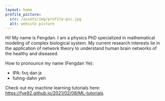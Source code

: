 ```yaml
---
layout: home
profile_picture:
  src: /assets/img/profile-pic.jpg
  alt: website picture
---
```


<p>
  Hi! My name is Fengdan. I am a physics PhD specialized in mathematical modeling of complex biological system. My current research interests lie in the application of network theory to understand human brain networks of the healthy and diseased.
</p>

How to pronounce my name (Fengdan Ye):
* IPA: fʌŋ dan jɛ
* fuhng-dahn yeh 

Check out my machine learning tutorials here: <https://fye92.github.io/2021/02/08/ML-tutorials>.
